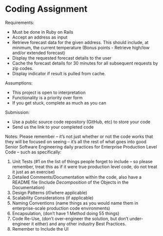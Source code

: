 # Coding Assignment

Requirements:

- Must be done in Ruby on Rails
- Accept an address as input
- Retrieve forecast data for the given address. This should include, at minimum, the current temperature (Bonus points - Retrieve high/low and/or extended forecast)
- Display the requested forecast details to the user
- Cache the forecast details for 30 minutes for all subsequent requests by zip codes.
- Display indicator if result is pulled from cache.

Assumptions:

- This project is open to interpretation
- Functionality is a priority over form
- If you get stuck, complete as much as you can

Submission:

- Use a public source code repository (GitHub, etc) to store your code
- Send us the link to your completed code

Notes:
Please remember – it’s not just whether or not the code works that they will be focused on seeing – it’s all the rest of what goes into good Senior Software Engineering daily practices for Enterprise Production Level Code – such as specifically:

1. Unit Tests (#1 on the list of things people forget to include – so please remember, treat this
   as if it were true production level code, do not treat it just as an exercise)
2. Detailed Comments/Documentation within the code, also have a README file (Include _Decomposition_
   of the Objects in the Documentation)
3. Design Patterns (if/where applicable)
4. Scalability Considerations (if applicable)
5. Naming Conventions (name things as you would name them in enterprise-scale production code environments)
6. Encapsulation, (don’t have 1 Method doing 55 things)
7. Code Re-Use, (don’t over-engineer the solution, but don’t under-engineer it either) and any other industry Best Practices.
8. Remember to Include the UI
